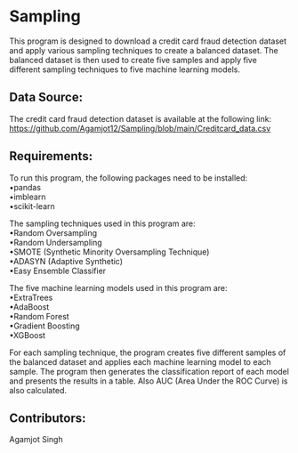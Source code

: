 # Sampling 

This program is designed to download a credit card fraud detection dataset and apply various sampling techniques to create a balanced dataset. The balanced dataset is then used to create five samples and apply five different sampling techniques to five machine learning models.

## Data Source:
The credit card fraud detection dataset is available at the following link:
https://github.com/Agamjot12/Sampling/blob/main/Creditcard_data.csv

## Requirements:
To run this program, the following packages need to be installed:  
•pandas  
•imblearn  
•scikit-learn  

The sampling techniques used in this program are:  
•Random Oversampling  
•Random Undersampling  
•SMOTE (Synthetic Minority Oversampling Technique)  
•ADASYN (Adaptive Synthetic)  
•Easy Ensemble Classifier  

The five machine learning models used in this program are:  
•ExtraTrees  
•AdaBoost  
•Random Forest  
•Gradient Boosting  
•XGBoost  

For each sampling technique, the program creates five different samples of the balanced dataset and applies each machine learning model to each sample. The program then generates the classification report of each model and presents the results in a table.
Also AUC (Area Under the ROC Curve) is also calculated.

## Contributors:
Agamjot Singh
